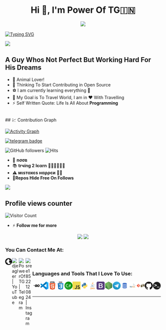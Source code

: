  
<h1 align="center">Hi 👋, I'm Power Of TG🇮🇳</h1>
<p align="center">
	<img width="40" src="https://github.githubassets.com/images/mona-loading-default.gif">

[![Typing SVG](https://readme-typing-svg.herokuapp.com/?lines=Welcome+to+Power+Of+TG+GitHub)](https://git.io/typing-svg)
<!---
Sreejithmadmax/Sreejithmadmax is a ✨ special ✨ repository because its `README.md` (this file) appears on your GitHub profile.
You can click the Preview link to take a look at your changes.
--->
<p><img aling="center"src="https://steamuserimages-a.akamaihd.net/ugc/2431257904741262239/5224F69217562A3C070E381FE3DAC295BCF5C9A8/"/></p>

## A Guy Whos Not Perfect But Working Hard For His Dreams
- 🙈 Animal Lover!
- 👯 Thinking To Start Contributing in Open Source
- ⚽️ I am currently learning everything 🤣
- 🥅 My Goal is To Travel World, I am in ❤️ With Travelling
- ⚡ Self Written Quote: Life Is All About __Programming__
<br />
##  💹 Contribution Graph

<a href="https://github.com/PowerOfTG"><img alt="Activity Graph" src="https://activity-graph.herokuapp.com/graph?username=PowerOfTG&bg_color=20222b&color=F8D866&line=F85D7F&point=FFFFFF&hide_border=true" /></a>


[![telegram badge](https://img.shields.io/badge/★UrvashiTheaters-30302f?style=for-the-badge)](https://t.me/UrvashiTheaters)


![GitHub followers](https://img.shields.io/github/followers/PowerOfTG?style=social)      ![Hits](https://hits.seeyoufarm.com/api/count/incr/badge.svg?url=https://github.com//PowerOfTG)

- 🌚 <b>nσσв</b>
- 📚 <b>trчíng 2 lєαrn</b> 🚶🏻‍♂️🚶🏻‍♂️
- ⚠️ <b>мιѕтαкєѕ нαρρєи</b> 🤷‍♂️
- 🌹<b>Repos Hide Free On Follows</b>

<p><img aling="center"src="https://user-images.githubusercontent.com/49580304/110318584-81067880-7fc2-11eb-8391-152d308e7f2b.gif"/></p>

## Profile views counter
![Visitor Count](https://profile-counter.glitch.me/{PowerOfTG}/count.svg)
 
-  ⚡ **Follow me for more**
 
 <p align="center">
    <img src="https://github-readme-stats.vercel.app/api?username=PowerOfTG&show_icons=true&title_color=00AEDDFF&text_color=FCFCFC&icon_color=00AEDDFF&bg_color=151515&border_color=FCFCFC&border_radius=8&include_all_commits=true&count_private=true"/>
    <img src="http://github-readme-streak-stats.herokuapp.com?user=PowerOfTG&background=151515&currStreakNum=FFFFFF&border=FFFFFF&stroke=FFFFFF&ring=00AEDD&fire=00AEDD&sideNums=FFFFFF&currStreakLabel=00AEDD&sideLabels=FFFFFF&dates=FFFFFF"/>
</p>

### You Can Contact Me At:

<img align="left" alt="PowerOfTG.github.io/PowerOfTG/" width="22px" src="https://raw.githubusercontent.com/iconic/open-iconic/master/svg/globe.svg" />
<img align="left" alt="djeagler | YouTube" width="22px" src="https://cdn.jsdelivr.net/npm/simple-icons@v3/icons/youtube.svg" />
<img align="left" alt="PowerOfTG | Telegram" width="22px" src="https://cdn.jsdelivr.net/npm/simple-icons@3.4.0/icons/telegram.svg" />
<img align="left" alt="sree18522120824 | Instagram" width="22px" src="https://cdn.jsdelivr.net/npm/simple-icons@v3/icons/instagram.svg" />

<br />

### Languages and Tools That I Love To Use:

<img align="left" alt="go" width="26px" src="https://raw.githubusercontent.com/github/explore/80688e429a7d4ef2fca1e82350fe8e3517d3494d/topics/go/go.png" />
<img align="left" alt="Visual Studio Code" width="26px" src="https://raw.githubusercontent.com/github/explore/80688e429a7d4ef2fca1e82350fe8e3517d3494d/topics/visual-studio-code/visual-studio-code.png" />
<img align="left" alt="HTML5" width="26px" src="https://raw.githubusercontent.com/github/explore/80688e429a7d4ef2fca1e82350fe8e3517d3494d/topics/html/html.png" />
<img align="left" alt="CSS3" width="26px" src="https://raw.githubusercontent.com/github/explore/80688e429a7d4ef2fca1e82350fe8e3517d3494d/topics/css/css.png" />
<img align="left" alt="csharp" width="26px" src="https://raw.githubusercontent.com/github/explore/80688e429a7d4ef2fca1e82350fe8e3517d3494d/topics/csharp/csharp.png"/>
<img align="left" alt="JavaScript" width="26px" src="https://raw.githubusercontent.com/github/explore/80688e429a7d4ef2fca1e82350fe8e3517d3494d/topics/javascript/javascript.png" />
<img align="left" alt="Python" width="26px" src="https://raw.githubusercontent.com/github/explore/80688e429a7d4ef2fca1e82350fe8e3517d3494d/topics/python/python.png" />
<img align="left" alt="java" width="26px" src="https://raw.githubusercontent.com/github/explore/80688e429a7d4ef2fca1e82350fe8e3517d3494d/topics/java/java.png" />
<img align="left" alt="bootstrap" width="26px" src="https://raw.githubusercontent.com/github/explore/80688e429a7d4ef2fca1e82350fe8e3517d3494d/topics/bootstrap/bootstrap.png" />
<img align="left" alt="Node.js" width="26px" src="https://raw.githubusercontent.com/github/explore/80688e429a7d4ef2fca1e82350fe8e3517d3494d/topics/nodejs/nodejs.png" />
<img align="left" alt="telegramapi" width="26px" src="https://raw.githubusercontent.com/github/explore/80688e429a7d4ef2fca1e82350fe8e3517d3494d/topics/telegram/telegram.png" />
<img align="left" alt="SQL" width="26px" src="https://raw.githubusercontent.com/github/explore/80688e429a7d4ef2fca1e82350fe8e3517d3494d/topics/sql/sql.png" />
<img align="left" alt="MySQL" width="26px" src="https://raw.githubusercontent.com/github/explore/80688e429a7d4ef2fca1e82350fe8e3517d3494d/topics/mysql/mysql.png"/>
<img align="left" alt="Git" width="26px" src="https://raw.githubusercontent.com/github/explore/80688e429a7d4ef2fca1e82350fe8e3517d3494d/topics/git/git.png" />
<img align="left" alt="GitHub" width="26px" src="https://raw.githubusercontent.com/github/explore/78df643247d429f6cc873026c0622819ad797942/topics/github/github.png"/>
<img align="left" alt="HTML5" width="26px" src="https://raw.githubusercontent.com/github/explore/80688e429a7d4ef2fca1e82350fe8e3517d3494d/topics/terminal/terminal.png" />

<br />
<br />

---

